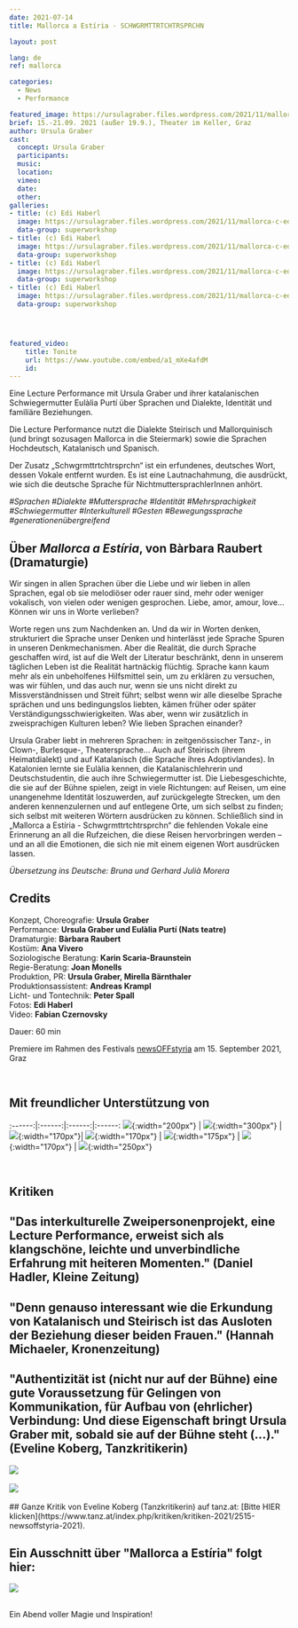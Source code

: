 ```yaml
---
date: 2021-07-14
title: Mallorca a Estíria - SCHWGRMTTRTCHTRSPRCHN

layout: post

lang: de
ref: mallorca

categories:
  - News
  - Performance

featured_image: https://ursulagraber.files.wordpress.com/2021/11/mallorca-c-edi-haberl_8.jpg?w=500&fit=crop
brief: 15.-21.09. 2021 (außer 19.9.), Theater im Keller, Graz
author: Ursula Graber
cast:
  concept: Ursula Graber
  participants:
  music:
  location:
  vimeo:
  date:
  other:
galleries:
- title: (c) Edi Haberl
  image: https://ursulagraber.files.wordpress.com/2021/11/mallorca-c-edi-haberl_1.jpg
  data-group: superworkshop
- title: (c) Edi Haberl
  image: https://ursulagraber.files.wordpress.com/2021/11/mallorca-c-edi-haberl_6.jpg?w=1024&fit=crop
  data-group: superworkshop
- title: (c) Edi Haberl
  image: https://ursulagraber.files.wordpress.com/2021/11/mallorca-c-edi-haberl_9.jpg?w=1024&fit=crop
  data-group: superworkshop
- title: (c) Edi Haberl
  image: https://ursulagraber.files.wordpress.com/2021/11/mallorca-c-edi-haberl_11.jpg
  data-group: superworkshop




featured_video:
    title: Tonite
    url: https://www.youtube.com/embed/a1_mXe4afdM
    id:
---
```


Eine Lecture Performance mit Ursula Graber und ihrer katalanischen Schwiegermutter
Eulàlia Purtí über Sprachen und Dialekte, Identität und familiäre Beziehungen.


Die Lecture Performance nutzt die Dialekte Steirisch und Mallorquinisch (und bringt sozusagen Mallorca in die Steiermark) sowie die Sprachen Hochdeutsch, Katalanisch und Spanisch.


Der Zusatz „Schwgrmttrtchtrsprchn“ ist ein erfundenes, deutsches Wort, dessen Vokale entfernt wurden. Es ist eine Lautnachahmung, die ausdrückt, wie sich die deutsche Sprache für NichtmuttersprachlerInnen anhört.


*#Sprachen #Dialekte #Muttersprache #Identität #Mehrsprachigkeit #Schwiegermutter #Interkulturell #Gesten #Bewegungssprache #generationenübergreifend*



<!--plop-->

## Über *Mallorca a Estíria*, von Bàrbara Raubert (Dramaturgie)


Wir singen in allen Sprachen über die Liebe und wir lieben in allen Sprachen, egal ob sie melodiöser oder rauer sind, mehr oder weniger vokalisch, von vielen oder wenigen gesprochen. Liebe, amor, amour, love… Können wir uns in Worte verlieben?


Worte regen uns zum Nachdenken an. Und da wir in Worten denken, strukturiert die Sprache unser Denken und hinterlässt jede Sprache Spuren in unseren Denkmechanismen. Aber die Realität, die durch Sprache geschaffen wird, ist auf die Welt der Literatur beschränkt, denn in unserem täglichen Leben ist die Realität hartnäckig flüchtig. Sprache kann kaum mehr als ein unbeholfenes Hilfsmittel sein, um zu erklären zu versuchen, was wir fühlen, und das auch nur, wenn sie uns nicht direkt zu Missverständnissen und Streit führt; selbst wenn wir alle dieselbe Sprache sprächen und uns bedingungslos liebten, kämen früher oder später Verständigungsschwierigkeiten. Was aber, wenn wir zusätzlich in zweisprachigen Kulturen leben? Wie lieben Sprachen einander?


Ursula Graber liebt in mehreren Sprachen: in zeitgenössischer Tanz-, in Clown-, Burlesque-, Theatersprache… Auch auf Steirisch (ihrem Heimatdialekt) und auf Katalanisch (die Sprache ihres Adoptivlandes). In Katalonien lernte sie Eulàlia kennen, die Katalanischlehrerin und Deutschstudentin, die auch ihre Schwiegermutter ist. Die Liebesgeschichte, die sie auf der Bühne spielen, zeigt in viele Richtungen: auf Reisen, um eine unangenehme Identität loszuwerden, auf zurückgelegte Strecken, um den anderen kennenzulernen und auf entlegene Orte, um sich selbst zu finden; sich selbst mit weiteren Wörtern ausdrücken zu können. Schließlich sind in „Mallorca a Estíria - Schwgrmttrtchtrsprchn“ die fehlenden Vokale eine Erinnerung an all die Rufzeichen, die diese Reisen hervorbringen werden – und an all die Emotionen, die sich nie mit einem eigenen Wort ausdrücken lassen.


*Übersetzung ins Deutsche: Bruna und Gerhard Julià Morera*





<!--plop-->


## Credits

Konzept, Choreografie: <b>Ursula Graber</b> <br>
Performance: <b>Ursula Graber und Eulàlia Purtí (Nats teatre)</b> <br>
Dramaturgie: <b>Bàrbara Raubert</b> <br>
Kostüm:	<b>Ana Vivero</b> <br>
Soziologische Beratung: <b>Karin Scaria-Braunstein</b> <br>
Regie-Beratung: <b>Joan Monells</b> <br>
Produktion, PR: <b>Ursula Graber, Mirella Bärnthaler</b> <br>
Produktionsassistent: <b>Andreas Krampl</b> <br>
Licht- und Tontechnik: <b>Peter Spall</b> <br>
Fotos: <b>Edi Haberl</b> <br>
Video: <b>Fabian Czernovsky</b> <br>

Dauer: 60 min

Premiere im Rahmen des Festivals [newsOFFstyria](https://www.theaterland.at/2021/newsoffstyria-2.21/index.html) am 15. September 2021, Graz

<br>

## Mit freundlicher Unterstützung von

:------:|:------:|:------:|:------:
![]({{site.url}}/images/logograz.png){:width="200px"} | ![]({{site.url}}/images/logolandstmk.png){:width="300px"} | ![]({{site.url}}/images/bildrecht_sw1.png){:width="170px"}| ![]({{site.url}}/images/logodat.png){:width="170px"} | ![]({{site.url}}/images/tiklogo_trans.png){:width="175px"} | ![]({{site.url}}/images/logolaut.png){:width="170px"} | ![]({{site.url}}/images/logo_ccter_sw2.png){:width="250px"}

<br>

## Kritiken


## "Das interkulturelle Zweipersonenprojekt, eine Lecture Performance, erweist sich als klangschöne, leichte und unverbindliche Erfahrung mit heiteren Momenten." (Daniel Hadler, Kleine Zeitung)



## "Denn genauso interessant wie die Erkundung von Katalanisch und Steirisch ist das Ausloten der Beziehung dieser beiden Frauen." (Hannah Michaeler, Kronenzeitung)



## "Authentizität ist (nicht nur auf der Bühne) eine gute Voraussetzung für Gelingen von Kommunikation, für Aufbau von (ehrlicher) Verbindung: Und diese Eigenschaft bringt Ursula Graber mit, sobald sie auf der Bühne steht (…)." (Eveline Koberg, Tanzkritikerin)






<div class="long-center-image">
	<a href="https://ursulagraber.files.wordpress.com/2021/11/kleine-zeitung-17.9.21-edited.png" title="" class="js-smartPhoto" data-caption="" data-id="" data-group="">
		<img src="https://ursulagraber.files.wordpress.com/2021/11/kleine-zeitung-17.9.21-edited.png"/>
	</a>
</div>

<br>

<div class="long-center-image">
	<a href="https://ursulagraber.files.wordpress.com/2021/11/kronenzeitung-17.9.21-edited.png" title="" class="js-smartPhoto" data-caption="" data-id="" data-group="">
		<img src="https://ursulagraber.files.wordpress.com/2021/11/kronenzeitung-17.9.21-edited.png"/>
	</a>
</div>

<br>
## Ganze Kritik von Eveline Koberg (Tanzkritikerin) auf tanz.at: [Bitte HIER klicken](https://www.tanz.at/index.php/kritiken/kritiken-2021/2515-newsoffstyria-2021).

## Ein Ausschnitt über "Mallorca a Estíria" folgt hier:



<div class="long-center-image">
	<a href="https://ursulagraber.files.wordpress.com/2021/12/mallorca-a-estiria-kritik-tanz.at_.png" title="" class="js-smartPhoto" data-caption="" data-id="" data-group="">
		<img src="https://ursulagraber.files.wordpress.com/2021/12/mallorca-a-estiria-kritik-tanz.at_.png"/>
	</a>
</div>

<br>





<!--plop-->

Ein Abend voller Magie und Inspiration!<br />


<!--[![Totem](https://i.vimeocdn.com/video/746500438_640.jpg)](https://player.vimeo.com/video/306702195)-->
